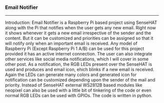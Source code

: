 ### Email Notifier
--------------------------------------------------------------- 
Introduction: Email Notifier is a Raspberry Pi based project using SenseHAT along with the Pi that notifies when the user gets any new email. Right now it shows whenever it gets a new email irrespective of the sender and the content. But it can be customized and priorities can be assigned so that it will notify only when an important email is received. Any model of Raspberry Pi (Except Raspberry Pi 1 A/B) can be used for this project provided it has an active internet connection. The user can also integrate other services like social media notifications, which I will cover in some other post. As a notification, the RGB LEDs present over the SenseHAT is used and produces and email icon, ehich blinks if a new email is received. Again the LEDs can generate many colors and generated icon for notification can be customized depending upon the sender of the mail and priority. Instead of SenseHAT external WS2812B based modules like neopixel can also be used with a little bit of tinkering of the code or even normal RGB LEDs can be used with GPIOs. The code is written in python.
